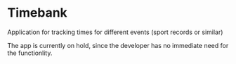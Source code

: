 # Timebank
Application for tracking times for different events (sport records or similar)

The app is currently on hold, since the developer has no immediate need for the functionlity.
